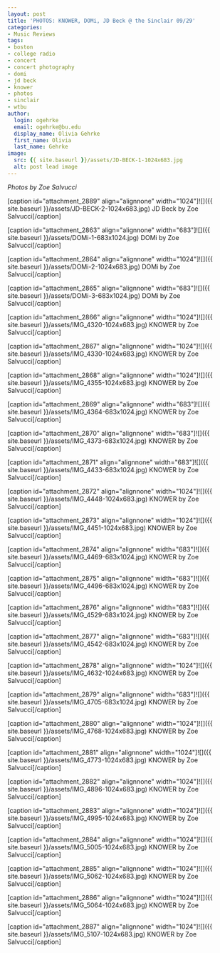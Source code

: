 ```yaml
---
layout: post
title: 'PHOTOS: KNOWER, DOMi, JD Beck @ the Sinclair 09/29'
categories:
- Music Reviews
tags:
- boston
- college radio
- concert
- concert photography
- domi
- jd beck
- knower
- photos
- sinclair
- wtbu
author:
  login: ogehrke
  email: ogehrke@bu.edu
  display_name: Olivia Gehrke
  first_name: Olivia
  last_name: Gehrke
image:
  src: {{ site.baseurl }}/assets/JD-BECK-1-1024x683.jpg
  alt: post lead image
---
```


_Photos by Zoe Salvucci_

\[caption id="attachment\_2889" align="alignnone" width="1024"\]![]({{ site.baseurl }}/assets/JD-BECK-2-1024x683.jpg) JD Beck by Zoe Salvucci\[/caption\]

\[caption id="attachment\_2863" align="alignnone" width="683"\]![]({{ site.baseurl }}/assets/DOMi-1-683x1024.jpg) DOMi by Zoe Salvucci\[/caption\]

\[caption id="attachment\_2864" align="alignnone" width="1024"\]![]({{ site.baseurl }}/assets/DOMi-2-1024x683.jpg) DOMi by Zoe Salvucci\[/caption\]

\[caption id="attachment\_2865" align="alignnone" width="683"\]![]({{ site.baseurl }}/assets/DOMi-3-683x1024.jpg) DOMi by Zoe Salvucci\[/caption\]

\[caption id="attachment\_2866" align="alignnone" width="1024"\]![]({{ site.baseurl }}/assets/IMG_4320-1024x683.jpg) KNOWER by Zoe Salvucci\[/caption\]

\[caption id="attachment\_2867" align="alignnone" width="1024"\]![]({{ site.baseurl }}/assets/IMG_4330-1024x683.jpg) KNOWER by Zoe Salvucci\[/caption\]

\[caption id="attachment\_2868" align="alignnone" width="1024"\]![]({{ site.baseurl }}/assets/IMG_4355-1024x683.jpg) KNOWER by Zoe Salvucci\[/caption\]

\[caption id="attachment\_2869" align="alignnone" width="683"\]![]({{ site.baseurl }}/assets/IMG_4364-683x1024.jpg) KNOWER by Zoe Salvucci\[/caption\]

\[caption id="attachment\_2870" align="alignnone" width="683"\]![]({{ site.baseurl }}/assets/IMG_4373-683x1024.jpg) KNOWER by Zoe Salvucci\[/caption\]

\[caption id="attachment\_2871" align="alignnone" width="683"\]![]({{ site.baseurl }}/assets/IMG_4433-683x1024.jpg) KNOWER by Zoe Salvucci\[/caption\]

\[caption id="attachment\_2872" align="alignnone" width="1024"\]![]({{ site.baseurl }}/assets/IMG_4448-1024x683.jpg) KNOWER by Zoe Salvucci\[/caption\]

\[caption id="attachment\_2873" align="alignnone" width="1024"\]![]({{ site.baseurl }}/assets/IMG_4451-1024x683.jpg) KNOWER by Zoe Salvucci\[/caption\]

\[caption id="attachment\_2874" align="alignnone" width="683"\]![]({{ site.baseurl }}/assets/IMG_4469-683x1024.jpg) KNOWER by Zoe Salvucci\[/caption\]

\[caption id="attachment\_2875" align="alignnone" width="683"\]![]({{ site.baseurl }}/assets/IMG_4496-683x1024.jpg) KNOWER by Zoe Salvucci\[/caption\]

\[caption id="attachment\_2876" align="alignnone" width="683"\]![]({{ site.baseurl }}/assets/IMG_4529-683x1024.jpg) KNOWER by Zoe Salvucci\[/caption\]

\[caption id="attachment\_2877" align="alignnone" width="683"\]![]({{ site.baseurl }}/assets/IMG_4542-683x1024.jpg) KNOWER by Zoe Salvucci\[/caption\]

\[caption id="attachment\_2878" align="alignnone" width="1024"\]![]({{ site.baseurl }}/assets/IMG_4632-1024x683.jpg) KNOWER by Zoe Salvucci\[/caption\]

\[caption id="attachment\_2879" align="alignnone" width="683"\]![]({{ site.baseurl }}/assets/IMG_4705-683x1024.jpg) KNOWER by Zoe Salvucci\[/caption\]

\[caption id="attachment\_2880" align="alignnone" width="1024"\]![]({{ site.baseurl }}/assets/IMG_4768-1024x683.jpg) KNOWER by Zoe Salvucci\[/caption\]

\[caption id="attachment\_2881" align="alignnone" width="1024"\]![]({{ site.baseurl }}/assets/IMG_4773-1024x683.jpg) KNOWER by Zoe Salvucci\[/caption\]

\[caption id="attachment\_2882" align="alignnone" width="1024"\]![]({{ site.baseurl }}/assets/IMG_4896-1024x683.jpg) KNOWER by Zoe Salvucci\[/caption\]

\[caption id="attachment\_2883" align="alignnone" width="1024"\]![]({{ site.baseurl }}/assets/IMG_4995-1024x683.jpg) KNOWER by Zoe Salvucci\[/caption\]

\[caption id="attachment\_2884" align="alignnone" width="1024"\]![]({{ site.baseurl }}/assets/IMG_5005-1024x683.jpg) KNOWER by Zoe Salvucci\[/caption\]

\[caption id="attachment\_2885" align="alignnone" width="1024"\]![]({{ site.baseurl }}/assets/IMG_5062-1024x683.jpg) KNOWER by Zoe Salvucci\[/caption\]

\[caption id="attachment\_2886" align="alignnone" width="1024"\]![]({{ site.baseurl }}/assets/IMG_5064-1024x683.jpg) KNOWER by Zoe Salvucci\[/caption\]

\[caption id="attachment\_2887" align="alignnone" width="1024"\]![]({{ site.baseurl }}/assets/IMG_5107-1024x683.jpg) KNOWER by Zoe Salvucci\[/caption\]